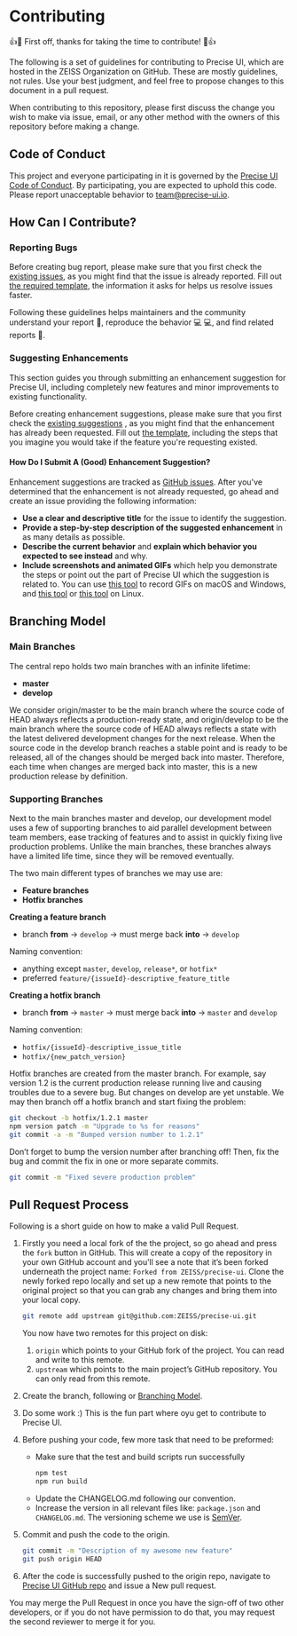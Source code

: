 # Contributing

:+1::tada: First off, thanks for taking the time to contribute! :tada::+1:

The following is a set of guidelines for contributing to Precise UI, which are hosted in the
ZEISS Organization on GitHub. These are mostly guidelines, not rules.
Use your best judgment, and feel free to propose changes to this document in a pull request.

When contributing to this repository, please first discuss the change you wish to make via issue,
email, or any other method with the owners of this repository before making a change.

## Code of Conduct

This project and everyone participating in it is governed by the
[Precise UI Code of Conduct](../CODE_OF_CONDUCT.md). By participating, you are expected to uphold
this code. Please report unacceptable behavior to [team@precise-ui.io](mailto:team@precise-ui.io).

## How Can I Contribute?

### Reporting Bugs

Before creating bug report, please make sure that you first check the
[existing issues](https://github.com/ZEISS/precise-ui/issues?q=is%3Aopen+is%3Aissue+label%3Abug),
as you might find that the issue is already reported. Fill out
[the required template](https://github.com/ZEISS/precise-ui/issues/new?template=bugs.md), the
information it asks for helps us resolve issues faster.

Following these guidelines helps maintainers and the community understand your report :pencil:,
reproduce the behavior :computer: :computer:, and find related reports :mag_right:.

### Suggesting Enhancements

This section guides you through submitting an enhancement suggestion for Precise UI, including
completely new features and minor improvements to existing functionality.

Before creating enhancement suggestions, please make sure that you first check the
[existing suggestions](https://github.com/ZEISS/precise-ui/issues?q=is%3Aopen+is%3Aissue+label%3Aenhancement)
, as you might find that the enhancement has already been requested. Fill out
[the template](https://github.com/ZEISS/precise-ui/issues/new?template=features.md),
including the steps that you imagine you would take if the feature you're requesting existed.

#### How Do I Submit A (Good) Enhancement Suggestion?

Enhancement suggestions are tracked as [GitHub issues](https://guides.github.com/features/issues/).
After you've determined that the enhancement is not already requested, go ahead and create an issue
providing the following information:

- **Use a clear and descriptive title** for the issue to identify the suggestion.
- **Provide a step-by-step description of the suggested enhancement** in as many details as possible.
- **Describe the current behavior** and **explain which behavior you expected to see instead** and why.
- **Include screenshots and animated GIFs** which help you demonstrate the steps or point out the
  part of Precise UI which the suggestion is related to. You can use
  [this tool](https://www.cockos.com/licecap/) to record GIFs on macOS and Windows, and
  [this tool](https://github.com/colinkeenan/silentcast) or
  [this tool](https://github.com/GNOME/byzanz) on Linux.

## Branching Model

### Main Branches

The central repo holds two main branches with an infinite lifetime:

- **master**
- **develop**

We consider origin/master to be the main branch where the source code of HEAD always reflects a
production-ready state, and origin/develop to be the main branch where the source code of HEAD
always reflects a state with the latest delivered development changes for the next release.
When the source code in the develop branch reaches a stable point and is ready to be released, all
of the changes should be merged back into master. Therefore, each time when changes are merged back
into master, this is a new production release by definition.

### Supporting Branches

Next to the main branches master and develop, our development model uses a few of supporting
branches to aid parallel development between team members, ease tracking of features and to assist
in quickly fixing live production problems. Unlike the main branches, these branches always have a
limited life time, since they will be removed eventually.

The two main different types of branches we may use are:

- **Feature branches**
- **Hotfix branches**

**Creating a feature branch**

- branch **from** -> `develop` -> must merge back **into** -> `develop`

Naming convention:

- anything except `master`, `develop`, `release*`, or `hotfix*`
- preferred `feature/{issueId}-descriptive_feature_title`

**Creating a hotfix branch**

- branch **from** -> `master` -> must merge back **into** -> `master` and `develop`

Naming convention:

- `hotfix/{issueId}-descriptive_issue_title`
- `hotfix/{new_patch_version}`

Hotfix branches are created from the master branch. For example, say version 1.2 is the current
production release running live and causing troubles due to a severe bug. But changes on develop
are yet unstable. We may then branch off a hotfix branch and start fixing the problem:

```sh
git checkout -b hotfix/1.2.1 master
npm version patch -m "Upgrade to %s for reasons"
git commit -a -m "Bumped version number to 1.2.1"
```

Don’t forget to bump the version number after branching off!
Then, fix the bug and commit the fix in one or more separate commits.

```sh
git commit -m "Fixed severe production problem"
```

## Pull Request Process

Following is a short guide on how to make a valid Pull Request.

1. Firstly you need a local fork of the the project, so go ahead and press the `fork` button in
   GitHub. This will create a copy of the repository in your own GitHub account and you’ll see a
   note that it’s been forked underneath the project name: `Forked from ZEISS/precise-ui`.
   Clone the newly forked repo locally and set up a new remote that points to the original project
   so that you can grab any changes and bring them into your local copy.

   ```sh
   git remote add upstream git@github.com:ZEISS/precise-ui.git
   ```

   You now have two remotes for this project on disk:

   1. `origin` which points to your GitHub fork of the project.
      You can read and write to this remote.
   2. `upstream` which points to the main project’s GitHub repository.
      You can only read from this remote.

2. Create the branch, following or [Branching Model](#branching-model).

3. Do some work :) This is the fun part where oyu get to contribute to Precise UI.

4. Before pushing your code, few more task that need to be preformed:

   - Make sure that the test and build scripts run successfully
     ```sh
     npm test
     npm run build
     ```
   - Update the CHANGELOG.md following our convention.
   - Increase the version in all relevant files like: `package.json` and `CHANGELOG.md`. The
     versioning scheme we use is [SemVer](http://semver.org/).

5. Commit and push the code to the origin.

   ```sh
   git commit -m "Description of my awesome new feature"
   git push origin HEAD
   ```

6. After the code is successfully pushed to the origin repo, navigate to
   [Precise UI GitHub repo](https://github.com/ZEISS/precise-ui/pulls) and issue a New pull request.

You may merge the Pull Request in once you have the sign-off of two other developers, or if you
do not have permission to do that, you may request the second reviewer to merge it for you.
